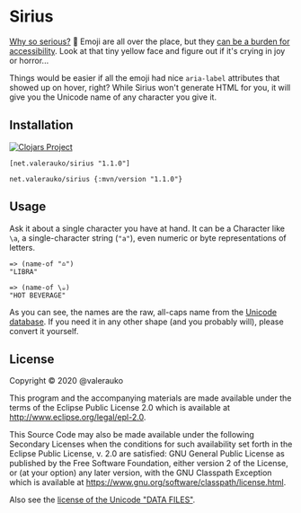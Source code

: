 # Sirius

[Why so serious?](https://www.youtube.com/watch?v=F_5dP_83O7o) 🤪 Emoji are all over the place, but they [can be a burden for accessibility](https://www.ashleysheridan.co.uk/blog/Emoji+and+Accessibility#making_accessible_to_assistive_tech). Look at that tiny yellow face and figure out if it's crying in joy or horror...

Things would be easier if all the emoji had nice `aria-label` attributes that showed up on hover, right? While Sirius won't generate HTML for you, it will give you the Unicode name of any character you give it.

## Installation

[![Clojars Project](https://img.shields.io/clojars/v/net.valerauko/sirius.svg)](https://clojars.org/net.valerauko/sirius)

```
[net.valerauko/sirius "1.1.0"]
```

```
net.valerauko/sirius {:mvn/version "1.1.0"}
```

## Usage

Ask it about a single character you have at hand. It can be a Character like `\a`, a single-character string (`"a"`), even numeric or byte representations of letters.

```
=> (name-of "♎")
"LIBRA"

=> (name-of \☕)
"HOT BEVERAGE"
```

As you can see, the names are the raw, all-caps name from the [Unicode database](http://www.unicode.org/Public/UNIDATA/UnicodeData.txt). If you need it in any other shape (and you probably will), please convert it yourself.

## License

Copyright © 2020 @valerauko

This program and the accompanying materials are made available under the
terms of the Eclipse Public License 2.0 which is available at
http://www.eclipse.org/legal/epl-2.0.

This Source Code may also be made available under the following Secondary
Licenses when the conditions for such availability set forth in the Eclipse
Public License, v. 2.0 are satisfied: GNU General Public License as published by
the Free Software Foundation, either version 2 of the License, or (at your
option) any later version, with the GNU Classpath Exception which is available
at https://www.gnu.org/software/classpath/license.html.

Also see the [license of the Unicode "DATA FILES"](https://www.unicode.org/license.html).

